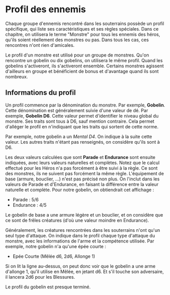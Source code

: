 # Profil des ennemis

Chaque groupe d'ennemis rencontré dans les souterrains possède un profil spécifique, qui liste ses caractéristiques et ses règles spéciales. Dans ce chapitre, on utilisera le terme "Monstre" pour tous les ennemis des héros, qu'ils soient réellement des monstres ou pas. Dans tous les cas, ces rencontres n'ont rien d'amicales.

Le profil d'un monstre est utilisé pour un groupe de monstres. Qu'on rencontre un gobelin ou dix gobelins, on utilisera le même profil. Quand les gobelins s'activeront, ils s'activeront ensemble. Certains monstres agissent d'ailleurs en groupe et bénéficient de bonus et d'avantage quand ils sont nombreux.

## Informations du profil

Un profil commence par la dénomination du monstre. Par exemple, **Gobelin**. Cette dénomination est généralement suivie d'une valeur de dé. Par exemple, **Gobelin D6**. Cette valeur permet d'identifier le niveau global du monstre. Ses traits sont tous à D6, sauf mention contraire. Cela permet d'alléger le profil en n'indiquant que les traits qui sortent de cette norme.

Par exemple, notre gobelin a un _Mental D4_. On indique à la suite cette valeur. Les autres traits n'étant pas renseignés, on considère qu'ils sont à D6.

Les deux valeurs calculées que sont **Parade** et **Endurance** sont ensuite indiquées, avec leurs valeurs naturelles et complètes. Notez que le calcul effectué pour les Héros n'a pas forcément à être suivi à la règle. Ce sont des monstres, ils ne suivent pas forcément la même règle. L'équipement de base (armure, bouclier, ...) n'est pas précisé non plus. On l'inclut dans les valeurs de Parade et d'Endurance, en faisant la différence entre la valeur naturelle et complète. Pour notre gobelin, on obtiendrait cet affichage :

* Parade : 5/6
* Endurance : 4/5

Le gobelin de base a une armure légère et un bouclier, et on considère que ce sont de frêles créatures (d'où une valeur moindre en Endurance). 

Généralement, les créatures rencontrées dans les souterrains n'ont qu'un seul type d'attaque. On indique dans le profil chaque type d'attaque du monstre, avec les informations de l'arme et la compétence utilisée. Par exemple, notre gobelin n'a qu'une épée courte :

* Epée Courte (Mêlée d6, 2d6, Allonge 1)

Si on lit la ligne au-dessus, on peut donc voir que le gobelin a une arme d'allonge 1, qu'il utilise en Mêlée, en jetant d6. Et s'il touche son adversaire, il lancera 2d6 pour les Blessures.

Le profil du gobelin est presque terminé. 
